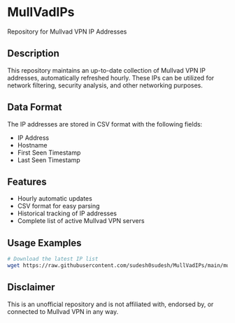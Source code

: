 # MullVadIPs
Repository for Mullvad VPN IP Addresses

## Description
This repository maintains an up-to-date collection of Mullvad VPN IP addresses, automatically refreshed hourly. These IPs can be utilized for network filtering, security analysis, and other networking purposes.

## Data Format
The IP addresses are stored in CSV format with the following fields:
- IP Address
- Hostname
- First Seen Timestamp
- Last Seen Timestamp

## Features
- Hourly automatic updates
- CSV format for easy parsing
- Historical tracking of IP addresses
- Complete list of active Mullvad VPN servers

## Usage Examples
```bash
# Download the latest IP list
wget https://raw.githubusercontent.com/sudesh0sudesh/MullVadIPs/main/mullvad_ips.csv
```

## Disclaimer
This is an unofficial repository and is not affiliated with, endorsed by, or connected to Mullvad VPN in any way.
